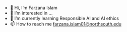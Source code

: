 - 👋 Hi, I’m Farzana Islam
- 👀 I’m interested in ...
- 🌱 I’m currently learning Responsible AI and AI ethics
- 📫 How to reach me farzana.islam01@northsouth.edu

<!---
Currently I am working as a Lab Instructor (teaching Programming Language I and II (C/C++) and Object Oriented Programming Language (JAVA) for undergraduate students). 
I have been completed my undergrad program in Computer Science and Engineering (CSE) with Cum Laude distinction from the North South University (NSU). 
I have been started my research career back in 2016 and I have some international publications. My research area includes Responsible AI, AI ethics, Artificial Intelligence, Machine Learning, Human-AI Interaction, HCI, Fuzzy Logic and Data Mining.
--->
